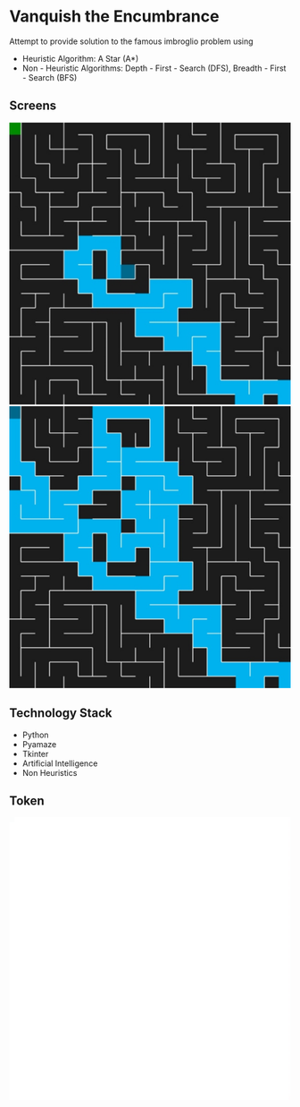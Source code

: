 # Vanquish the Encumbrance

Attempt to provide solution to the famous imbroglio problem using 
- Heuristic Algorithm: A Star (A*)
- Non - Heuristic Algorithms: Depth - First - Search (DFS), Breadth - First - Search (BFS)

## Screens

![Screen](Screens/1.jpg)
![Screen](Screens/2.jpg)

## Technology Stack

- Python
- Pyamaze
- Tkinter
- Artificial Intelligence
- Non Heuristics

## Token
![](Demo/Demo.gif)
